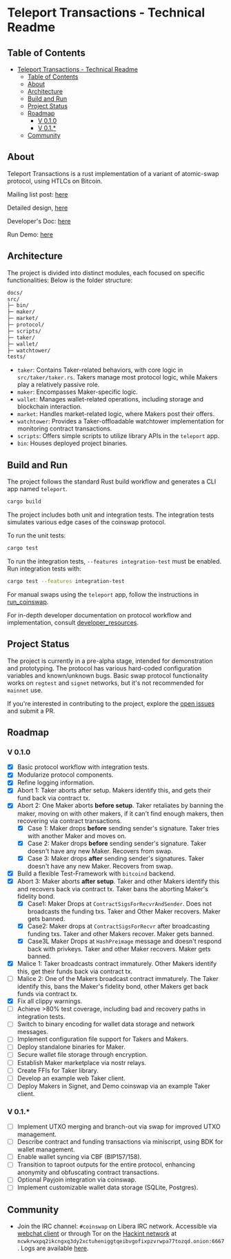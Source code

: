 # Teleport Transactions - Technical Readme

## Table of Contents

- [Teleport Transactions - Technical Readme](#teleport-transactions---technical-readme)
  - [Table of Contents](#table-of-contents)
  - [About](#about)
  - [Architecture](#architecture)
  - [Build and Run](#build-and-run)
  - [Project Status](#project-status)
  - [Roadmap](#roadmap)
    - [V 0.1.0](#v-010)
    - [V 0.1.\*](#v-01)
  - [Community](#community)

## About

Teleport Transactions is a rust implementation of a variant of atomic-swap protocol, using HTLCs on Bitcoin.

Mailing list post: [here](https://lists.linuxfoundation.org/pipermail/bitcoin-dev/2020-October/018221.html)

Detailed design, [here](https://gist.github.com/chris-belcher/9144bd57a91c194e332fb5ca371d0964)

Developer's Doc: [here](/docs/developer_resources.md)

Run Demo: [here](/docs/run_teleport.md)

## Architecture

The project is divided into distinct modules, each focused on specific functionalities: Below is the folder structure:
```bash
docs/
src/
├─ bin/
├─ maker/
├─ market/
├─ protocol/
├─ scripts/
├─ taker/
├─ wallet/
├─ watchtower/
tests/
```
- `taker`: Contains Taker-related behaviors, with core logic in `src/taker/taker.rs`. Takers manage most protocol logic, while Makers play a relatively passive role.
- `maker`: Encompasses Maker-specific logic.
- `wallet`: Manages wallet-related operations, including storage and blockchain interaction.
- `market`: Handles market-related logic, where Makers post their offers.
- `watchtower`: Provides a Taker-offloadable watchtower implementation for monitoring contract transactions.
- `scripts`: Offers simple scripts to utilize library APIs in the `teleport` app.
- `bin`: Houses deployed project binaries.

## Build and Run

The project follows the standard Rust build workflow and generates a CLI app named `teleport`.

```sh
cargo build
```

The project includes both unit and integration tests. The integration tests simulates various edge cases of the coinswap protocol.

To run the unit tests:
```sh
cargo test
```

To run the integration tests, `--features integration-test` must be enabled. Run integration tests with:

```sh
cargo test --features integration-test
```

For manual swaps using the `teleport` app, follow the instructions in [run_coinswap](./docs/run_teleport.md).

For in-depth developer documentation on protocol workflow and implementation, consult [developer_resources](./docs/developer_resources.md).

## Project Status

The project is currently in a pre-alpha stage, intended for demonstration and prototyping. The protocol has various hard-coded configuration variables and known/unknown bugs. Basic swap protocol functionality works on `regtest` and `signet` networks, but it's not recommended for `mainnet` use.

If you're interested in contributing to the project, explore the [open issues](https://github.com/utxo-teleport/teleport-transactions/issues) and submit a PR.

## Roadmap

### V 0.1.0
- [x] Basic protocol workflow with integration tests.
- [x] Modularize protocol components.
- [x] Refine logging information.
- [x] Abort 1: Taker aborts after setup. Makers identify this, and gets their fund back via contract tx.
- [x] Abort 2: One Maker aborts **before setup**. Taker retaliates by banning the maker, moving on with other makers, if it can't find enough makers, then recovering via contract transactions.
  - [x] Case 1: Maker drops **before** sending sender's signature. Taker tries with another Maker and moves on.
  - [x] Case 2: Maker drops **before** sending sender's signature. Taker doesn't have any new Maker. Recovers from swap.
  - [x] Case 3: Maker drops **after** sending sender's signatures. Taker doesn't have any new Maker. Recovers from swap.
- [x] Build a flexible Test-Framework with `bitcoind` backend.
- [x] Abort 3: Maker aborts **after setup**. Taker and other Makers identify this and recovers back via contract tx. Taker bans the aborting Maker's fidelity bond.
  - [x] Case1: Maker Drops at `ContractSigsForRecvrAndSender`. Does not broadcasts the funding txs. Taker and Other Maker recovers. Maker gets banned.
  - [x] Case2: Maker drops at `ContractSigsForRecvr` after broadcasting funding txs. Taker and other Makers recover. Maker gets banned.
  - [x] Case3L Maker Drops at `HashPreimage` message and doesn't respond back with privkeys. Taker and other Maker recovers. Maker gets banned.
- [x] Malice 1: Taker broadcasts contract immaturely. Other Makers identify this, get their funds back via contract tx.
- [ ] Malice 2: One of the Makers broadcast contract immaturely. The Taker identify this, bans the Maker's fidelity bond, other Makers get back funds via contract tx.
- [x] Fix all clippy warnings.
- [ ] Achieve >80% test coverage, including bad and recovery paths in integration tests.
- [ ] Switch to binary encoding for wallet data storage and network messages.
- [ ] Implement configuration file support for Takers and Makers.
- [ ] Deploy standalone binaries for Maker.
- [ ] Secure wallet file storage through encryption.
- [ ] Establish Maker marketplace via nostr relays.
- [ ] Create FFIs for Taker library.
- [ ] Develop an example web Taker client.
- [ ] Deploy Makers in Signet, and Demo coinswap via an example Taker client.

### V 0.1.*
- [ ] Implement UTXO merging and branch-out via swap for improved UTXO management.
- [ ] Describe contract and funding transactions via miniscript, using BDK for wallet management.
- [ ] Enable wallet syncing via CBF (BIP157/158).
- [ ] Transition to taproot outputs for the entire protocol, enhancing anonymity and obfuscating contract transactions.
- [ ] Optional Payjoin integration via coinswap.
- [ ] Implement customizable wallet data storage (SQLite, Postgres).

## Community

* Join the IRC channel: `#coinswap` on Libera IRC network. Accessible via [webchat client](https://web.libera.chat/#coinswap) or through Tor on the [Hackint network](https://www.hackint.org/transport/tor) at `ncwkrwxpq2ikcngxq3dy2xctuheniggtqeibvgofixpzvrwpa77tozqd.onion:6667`. Logs are available [here](http://gnusha.org/coinswap/).